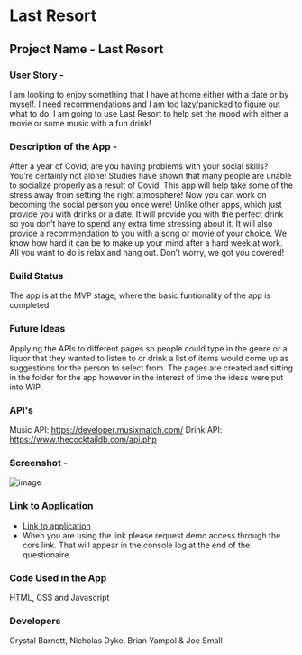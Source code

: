 #  Last Resort  

## Project Name - Last Resort 

### User Story - 
I am looking to enjoy something that I have at home either with a date or by myself. I need recommendations and I am too lazy/panicked to figure out what to do. I am going to use Last Resort to help set the mood with either a movie or some music with a fun drink!

### Description of the App - 
After a year of Covid, are you having problems with your social skills? You’re certainly not alone! Studies have shown that many people are unable to socialize properly as a result of Covid. This app will help take some of the stress away from setting the right atmosphere! Now you can work on becoming the social person you once were! Unlike other apps, which just provide you with drinks or a date. It will provide you with the perfect drink so you don’t have to spend any extra time stressing about it. It will also provide a recommendation to you with a song or movie of your choice. We know how hard it can be to make up your mind after a hard week at work. All you want to do is relax and hang out. Don’t worry, we got you covered!


### Build Status 
The app is at the MVP stage, where the basic funtionality of the app is completed.

### Future Ideas 
Applying the APIs to different pages so people could type in the genre or a liquor that they wanted to listen to or drink a list of items would come up as suggestions for the person to select from. The pages are created and sitting in the folder for the app however in the interest of time the ideas were put into WIP.

### API's 
Music API: https://developer.musixmatch.com/
Drink API: https://www.thecocktaildb.com/api.php

### Screenshot -
![image](https://user-images.githubusercontent.com/63420051/111835730-b0bf5580-88cb-11eb-990b-ec887fd8f545.png)

### Link to Application 
- [Link to application](https://crystal-g-b.github.io/Last-Resort/)
- When you are using the link please request demo access through the cors link. That will appear in the console log at the end of the questionaire.

### Code Used in the App
HTML, CSS and Javascript

### Developers 
Crystal Barnett, Nicholas Dyke, Brian Yampol & Joe Small 


